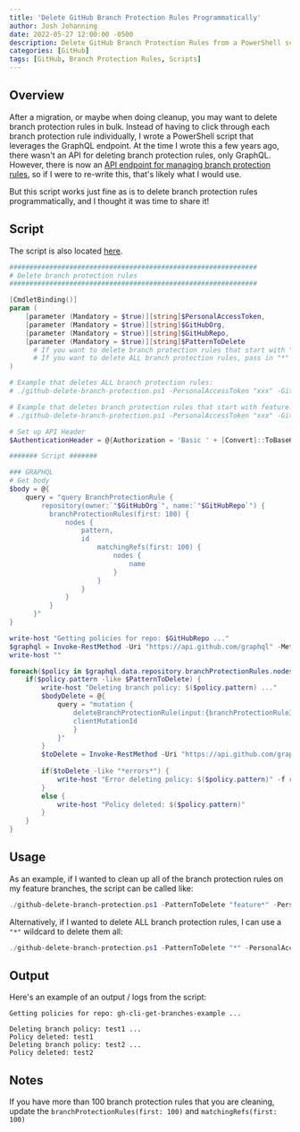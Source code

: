 ```yaml
---
title: 'Delete GitHub Branch Protection Rules Programmatically'
author: Josh Johanning
date: 2022-05-27 12:00:00 -0500
description: Delete GitHub Branch Protection Rules from a PowerShell script
categories: [GitHub]
tags: [GitHub, Branch Protection Rules, Scripts]
---
```


## Overview

After a migration, or maybe when doing cleanup, you may want to delete branch protection rules in bulk. Instead of having to click through each branch protection rule individually, I wrote a PowerShell script that leverages the GraphQL endpoint. At the time I wrote this a few years ago, there wasn't an API for deleting branch protection rules, only GraphQL. However, there is now an [API endpoint for managing branch protection rules](https://docs.github.com/en/rest/branches/branch-protection), so if I were to re-write this, that's likely what I would use.

But this script works just fine as is to delete branch protection rules programmatically, and I thought it was time to share it!

## Script

The script is also located [here](https://github.com/joshjohanning/github-misc-scripts/blob/main/scripts/delete-branch-protection-rules.ps1).

```powershell
##############################################################
# Delete branch protection rules
##############################################################

[CmdletBinding()]
param (
    [parameter (Mandatory = $true)][string]$PersonalAccessToken,
    [parameter (Mandatory = $true)][string]$GitHubOrg,
    [parameter (Mandatory = $true)][string]$GitHubRepo,
    [parameter (Mandatory = $true)][string]$PatternToDelete 
      # If you want to delete branch protection rules that start with "feature", pass in "feature*"
      # If you want to delete ALL branch protection rules, pass in "*"
)

# Example that deletes ALL branch protection rules:
# ./github-delete-branch-protection.ps1 -PersonalAccessToken "xxx" -GitHubOrg "myorg" -GitHubRepo "myrepo" -PatternToDelete "*"

# Example that deletes branch protection rules that start with feature:
# ./github-delete-branch-protection.ps1 -PersonalAccessToken "xxx" -GitHubOrg "myorg" -GitHubRepo "myrepo" -PatternToDelete "feature*"

# Set up API Header
$AuthenticationHeader = @{Authorization = 'Basic ' + [Convert]::ToBase64String([Text.Encoding]::ASCII.GetBytes(":$($PersonalAccessToken)")) }

####### Script #######

### GRAPHQL
# Get body
$body = @{
    query = "query BranchProtectionRule {
        repository(owner:`"$GitHubOrg`", name:`"$GitHubRepo`") { 
          branchProtectionRules(first: 100) { 
              nodes { 
                  pattern,
                  id
                      matchingRefs(first: 100) {
                          nodes {
                              name
                          }
                      }
                  }
              }
          }
      }"
}

write-host "Getting policies for repo: $GitHubRepo ..."
$graphql = Invoke-RestMethod -Uri "https://api.github.com/graphql" -Method POST -Headers $AuthenticationHeader -ContentType 'application/json' -Body ($body | ConvertTo-Json) # | ConvertTo-Json -Depth 10
write-host ""

foreach($policy in $graphql.data.repository.branchProtectionRules.nodes) {
    if($policy.pattern -like $PatternToDelete) {
        write-host "Deleting branch policy: $($policy.pattern) ..."
        $bodyDelete = @{
            query = "mutation {
                deleteBranchProtectionRule(input:{branchProtectionRuleId: `"$($policy.id)`"}) {
                clientMutationId
                }
            }"
        }
        $toDelete = Invoke-RestMethod -Uri "https://api.github.com/graphql" -Method POST -Headers $AuthenticationHeader -ContentType 'application/json' -Body ($bodyDelete | ConvertTo-Json)
        
        if($toDelete -like "*errors*") {
            write-host "Error deleting policy: $($policy.pattern)" -f red
        }
        else {
            write-host "Policy deleted: $($policy.pattern)"
        }
    }
}
```

## Usage

As an example, if I wanted to clean up all of the branch protection rules on my feature branches, the script can be called like:

```powershell
./github-delete-branch-protection.ps1 -PatternToDelete "feature*" -PersonalAccessToken "xxx" -GitHubOrg "myorg" -GitHubRepo "myrepo"
```

Alternatively, if I wanted to delete ALL branch protection rules, I can use a `"*"` wildcard to delete them all:
  
```powershell
./github-delete-branch-protection.ps1 -PatternToDelete "*" -PersonalAccessToken "xxx" -GitHubOrg "myorg" -GitHubRepo "myrepo"
```

## Output

Here's an example of an output / logs from the script: 

```
Getting policies for repo: gh-cli-get-branches-example ...

Deleting branch policy: test1 ...
Policy deleted: test1
Deleting branch policy: test2 ...
Policy deleted: test2
```

## Notes

If you have more than 100 branch protection rules that you are cleaning, update the `branchProtectionRules(first: 100)` and `matchingRefs(first: 100)`
